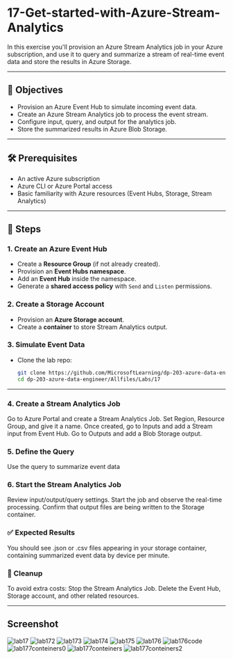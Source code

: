 # 17-Get-started-with-Azure-Stream-Analytics
In this exercise you'll provision an Azure Stream Analytics job in your Azure subscription, and use it to query and summarize a stream of real-time event data and store the results in Azure Storage.

---

## 🧠 Objectives

- Provision an Azure Event Hub to simulate incoming event data.
- Create an Azure Stream Analytics job to process the event stream.
- Configure input, query, and output for the analytics job.
- Store the summarized results in Azure Blob Storage.

---

## 🛠️ Prerequisites

- An active Azure subscription
- Azure CLI or Azure Portal access
- Basic familiarity with Azure resources (Event Hubs, Storage, Stream Analytics)

---

## 🚀 Steps

### 1. Create an Azure Event Hub

- Create a **Resource Group** (if not already created).
- Provision an **Event Hubs namespace**.
- Add an **Event Hub** inside the namespace.
- Generate a **shared access policy** with `Send` and `Listen` permissions.

### 2. Create a Storage Account

- Provision an **Azure Storage account**.
- Create a **container** to store Stream Analytics output.

### 3. Simulate Event Data

- Clone the lab repo:
  ```bash
  git clone https://github.com/MicrosoftLearning/dp-203-azure-data-engineer.git
  cd dp-203-azure-data-engineer/Allfiles/Labs/17
----

### 4. Create a Stream Analytics Job
Go to Azure Portal and create a Stream Analytics Job.
Set Region, Resource Group, and give it a name.
Once created, go to Inputs and add a Stream input from Event Hub.
Go to Outputs and add a Blob Storage output.

### 5. Define the Query
Use the query to summarize event data

### 6. Start the Stream Analytics Job
Review input/output/query settings.
Start the job and observe the real-time processing.
Confirm that output files are being written to the Storage container.

### ✅ Expected Results
You should see .json or .csv files appearing in your storage container, containing summarized event data by device per minute.

### 🧹 Cleanup
To avoid extra costs:
Stop the Stream Analytics Job.
Delete the Event Hub, Storage account, and other related resources.


---



## Screenshot

![lab17](https://github.com/user-attachments/assets/6a06c0e1-51f4-4046-b6c6-b017bf341431)
![lab172](https://github.com/user-attachments/assets/c3bc15ee-d9c6-4c5d-8657-4e307f347ef0)
![lab173](https://github.com/user-attachments/assets/09933c49-342f-4316-b76e-3d53d60f7054)
![lab174](https://github.com/user-attachments/assets/5f6d089c-38bf-445e-812f-03bc10814026)
![lab175](https://github.com/user-attachments/assets/762c42e5-ec72-4118-9fef-3af20e4f7f87)
![lab176](https://github.com/user-attachments/assets/64fc1de6-a631-4f44-b420-f8b4c37deb66)
![lab176code](https://github.com/user-attachments/assets/a5fc03c4-0875-4fb6-a029-06936bf3c035)
![lab177conteiners0](https://github.com/user-attachments/assets/db5910e2-c49a-4972-bdce-63f638b5034c)
![lab177conteiners](https://github.com/user-attachments/assets/c666c636-817f-425d-9579-5ab6d079d37f)
![lab177conteiners2](https://github.com/user-attachments/assets/0247d07e-af84-42b2-b296-56f032d4a91b)
